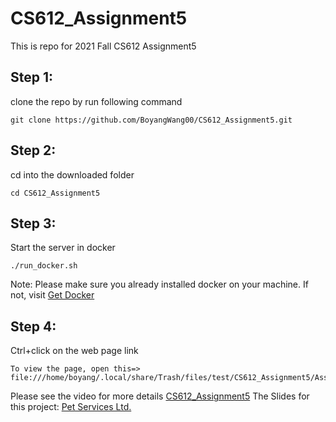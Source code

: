 # CS612_Assignment5
This is repo for 2021 Fall CS612 Assignment5
        
## Step 1:
clone the repo by run following command 
```
git clone https://github.com/BoyangWang00/CS612_Assignment5.git
```
## Step 2:
cd into the downloaded folder 

```
cd CS612_Assignment5
```

## Step 3:
Start the server in docker
```
./run_docker.sh
```
Note: Please make sure you already installed docker on your machine. If not, visit [Get Docker](https://docs.docker.com/get-docker/)

## Step 4:
Ctrl+click on the web page link
```
To view the page, open this=> file:///home/boyang/.local/share/Trash/files/test/CS612_Assignment5/Assignment5.html
```

Please see the video for more details [CS612_Assignment5](https://drive.google.com/file/d/1PBdF7ac8dRHaSdehWiBJ1L3DO7hUHdJi/view?usp=sharing)
The Slides for this project: [Pet Services Ltd.](https://docs.google.com/presentation/d/1nbWE6PZIpjIznJ6zYOlleLL6iwEJfdOrsKxTP528iek/edit?usp=sharing)
